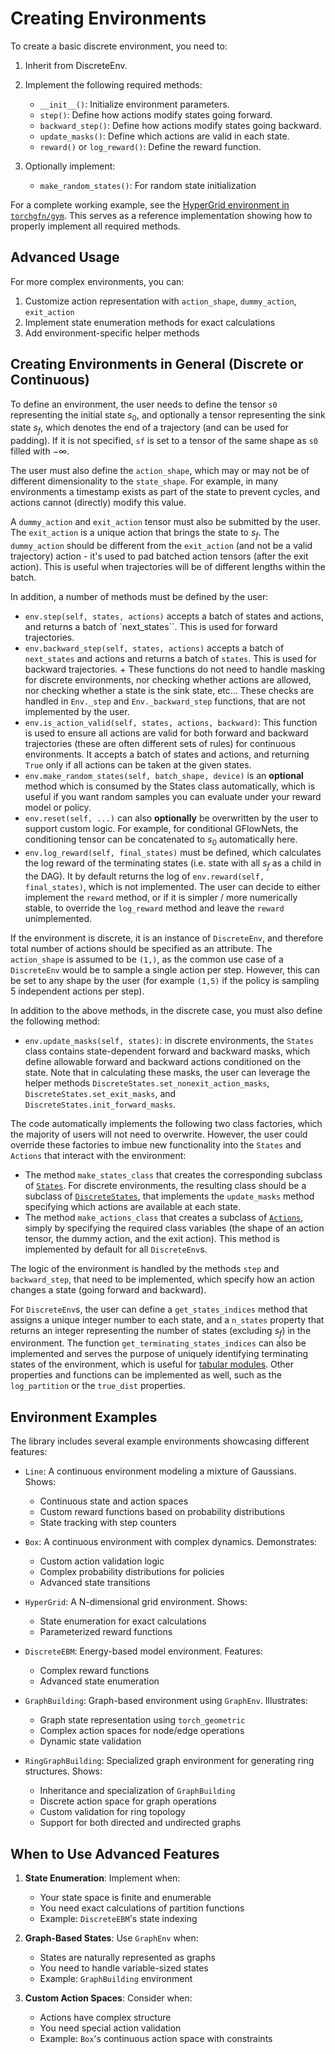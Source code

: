 # Creating Environments

To create a basic discrete environment, you need to:

1. Inherit from DiscreteEnv.
2. Implement the following required methods:

   - `__init__()`: Initialize environment parameters.
   - `step()`: Define how actions modify states going forward.
   - `backward_step()`: Define how actions modify states going backward.
   - `update_masks()`: Define which actions are valid in each state.
   - `reward()` or `log_reward()`: Define the reward function.

3. Optionally implement:

   - `make_random_states()`: For random state initialization

For a complete working example, see the
[HyperGrid environment in `torchgfn/gym`](https://github.com/GFNOrg/torchgfn/blob/master/src/gfn/gym/hypergrid.py).
This serves as a reference implementation showing how to properly implement all required methods.

## Advanced Usage

For more complex environments, you can:

1. Customize action representation with `action_shape`, `dummy_action`, `exit_action`
2. Implement state enumeration methods for exact calculations
3. Add environment-specific helper methods

## Creating Environments in General (Discrete or Continuous)

To define an environment, the user needs to define the tensor `s0` representing the
initial state $s_0$, and optionally a tensor representing the sink state $s_f$, which
denotes the end of a trajectory (and can be used for padding). If it is not specified,
`sf` is set to a tensor of the same shape as `s0` filled with $-\infty$.

The user must also define the `action_shape`, which may or may not be of
different dimensionality to the `state_shape`. For example, in many environments
a timestamp exists as part of the state to prevent cycles, and actions cannot
(directly) modify this value.

A `dummy_action` and `exit_action` tensor must also be submitted by the user.
The `exit_action` is a unique action that brings the state to $s_f$. The
`dummy_action` should be different from the `exit_action` (and not be a valid
trajectory) action - it's used to pad batched action tensors (after the
exit action). This is useful when trajectories will be of different lengths
within the batch.

In addition, a number of methods must be defined by the user:

+ `env.step(self, states, actions)` accepts a batch of states and actions, and
  returns a batch of `next_states``. This is used for forward trajectories.
+ `env.backward_step(self, states, actions)` accepts a batch of `next_states`
  and actions and returns a batch of `states`. This is used for backward
  trajectories.
      + These functions do not need to handle masking for discrete
        environments, nor checking whether actions are allowed, nor checking
        whether a state is the sink state, etc... These checks are handled in
        `Env._step` and `Env._backward_step` functions, that are not implemented
        by the user.
+ `env.is_action_valid(self, states, actions, backward)`: This function is used
  to ensure all actions are valid for both forward and backward trajectories
  (these are often different sets of rules) for continuous environments. It
  accepts a batch of states and actions, and returning `True` only if all
  actions can be taken at the given states.
+ `env.make_random_states(self, batch_shape, device)` is an **optional** method
  which is consumed by the States class automatically, which is useful if you
  want random samples you can evaluate under your reward model or policy.
+ `env.reset(self, ...)` can also **optionally** be overwritten by the user
  to support custom logic. For example, for conditional GFlowNets, the
  conditioning tensor can be concatenated to $s_0$ automatically here.
+ `env.log_reward(self, final_states)` must be defined, which calculates the
  log reward of the terminating states (i.e. state with all $s_f$ as a child in
  the DAG). It by default returns the log of `env.reward(self, final_states)`,
  which is not implemented. The user can decide to either implement the `reward`
  method, or if it is simpler / more numerically stable, to override the
  `log_reward` method and leave the `reward` unimplemented.

If the environment is discrete, it is an instance of `DiscreteEnv`, and
therefore total number of actions should be specified as an attribute. The
`action_shape` is assumed to be `(1,)`, as the common use case of a
`DiscreteEnv` would be to sample a single action per step. However, this can be
set to any shape by the user (for example `(1,5)` if the policy is sampling 5
independent actions per step).

In addition to the above methods, in the discrete case, you must also define
the following method:

+ `env.update_masks(self, states)`: in discrete environments, the `States` class
  contains state-dependent forward and backward masks, which define allowable
  forward and backward actions conditioned on the state. Note that in
  calculating these masks, the user can leverage the helper methods
  `DiscreteStates.set_nonexit_action_masks`,
  `DiscreteStates.set_exit_masks`, and
  `DiscreteStates.init_forward_masks`.

The code automatically implements the following two class factories, which the
majority of users will not need to overwrite. However, the user could override
these factories to imbue new functionality into the `States` and `Actions` that
interact with the environment:
- The method `make_states_class` that creates the corresponding subclass of [`States`](https://github.com/gfnorg/torchgfn/tree/master/src/gfn/states.py).
For discrete environments, the resulting class should be a subclass of [`DiscreteStates`](https://github.com/gfnorg/torchgfn/tree/master/src/gfn/states.py),
that implements the `update_masks` method specifying which actions are available at each state.
- The method `make_actions_class` that creates a subclass of [`Actions`](https://github.com/gfnorg/torchgfn/tree/master/src/gfn/actions.py),
simply by specifying the required class variables (the shape of an action tensor, the dummy action, and the exit action).
This method is implemented by default for all `DiscreteEnv`s.

The logic of the environment is handled by the methods `step` and `backward_step`, that need to be implemented,
which specify how an action changes a state (going forward and backward).

For `DiscreteEnv`s, the user can define a `get_states_indices` method that
assigns a unique integer number to each state, and a `n_states` property that
returns an integer representing the number of states (excluding $s_f$) in the environment. The function `get_terminating_states_indices` can also be
implemented and serves the purpose of uniquely identifying terminating states of
the environment, which is useful for
[tabular modules](https://github.com/gfnorg/torchgfn/tree/master/src/gfn/utils/modules.py).
Other properties and functions can be implemented as well, such as the
`log_partition` or the `true_dist` properties.

## Environment Examples

The library includes several example environments showcasing different features:

- `Line`: A continuous environment modeling a mixture of Gaussians. Shows:
   - Continuous state and action spaces
   - Custom reward functions based on probability distributions
   - State tracking with step counters

- `Box`: A continuous environment with complex dynamics. Demonstrates:
   - Custom action validation logic
   - Complex probability distributions for policies
   - Advanced state transitions

- `HyperGrid`: A N-dimensional grid environment. Shows:
   - State enumeration for exact calculations
   - Parameterized reward functions

- `DiscreteEBM`: Energy-based model environment. Features:
   - Complex reward functions
   - Advanced state enumeration

- `GraphBuilding`: Graph-based environment using `GraphEnv`. Illustrates:
   - Graph state representation using `torch_geometric`
   - Complex action spaces for node/edge operations
   - Dynamic state validation

- `RingGraphBuilding`: Specialized graph environment for generating ring structures. Shows:
   - Inheritance and specialization of `GraphBuilding`
   - Discrete action space for graph operations
   - Custom validation for ring topology
   - Support for both directed and undirected graphs

## When to Use Advanced Features

1. **State Enumeration**: Implement when:
   - Your state space is finite and enumerable
   - You need exact calculations of partition functions
   - Example: `DiscreteEBM`'s state indexing

2. **Graph-Based States**: Use `GraphEnv` when:
   - States are naturally represented as graphs
   - You need to handle variable-sized states
   - Example: `GraphBuilding` environment

3. **Custom Action Spaces**: Consider when:
   - Actions have complex structure
   - You need special action validation
   - Example: `Box`'s continuous action space with constraints
